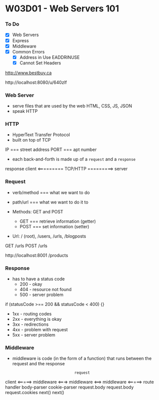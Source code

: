 # W03D01 - Web Servers 101

### To Do
- [x] Web Servers
- [x] Express
- [x] Middleware
- [x] Common Errors
  - [x] Address in Use EADDRINUSE
  - [x] Cannot Set Headers

http://www.bestbuy.ca

http://localhost:8080/u/640zlf

### Web Server
* serve files that are used by the web HTML, CSS, JS, JSON
* speak HTTP

### HTTP
* HyperText Transfer Protocol
* built on top of TCP

IP === street address
PORT === apt number

* each back-and-forth is made up of a `request` and a `response`

response
client <========= TCP/HTTP =========> server

### Request
* verb/method === what we want to do
* path/url === what we want to do it to

* Methods: GET and POST
  * GET === retrieve information (getter)
  * POST === set information (setter)
* Url: / (root), /users, /urls, /blogposts

GET /urls
POST /urls

http://localhost:8001 /products


### Response
* has to have a status code
  * 200 - okay
  * 404 - resource not found
  * 500 - server problem

if (statusCode >== 200 && statusCode < 400) {}

* 1xx - routing codes
* 2xx - everything is okay
* 3xx - redirections
* 4xx - problem with request
* 5xx - server problem

### Middleware
* middleware is code (in the form of a function) that runs between the request and the response

                                  request
client <=====> middleware <===> middleware <==> middleware <=====> route handler
               body-parser      cookie-parser                       request.body
               request.body     request.cookies 
                next()            next()

